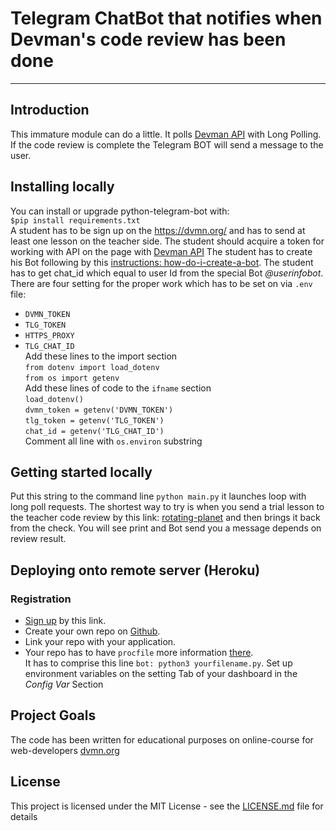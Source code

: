 # Telegram ChatBot that notifies when Devman's code review has been done 
***
## Introduction
This immature module can do a little. 
It polls [Devman API](https://dvmn.org/api/docs/) with Long Polling. 
If the code review is complete the Telegram BOT will send a message to the user.     


## Installing locally
You can install or upgrade python-telegram-bot with:  
 `$pip install requirements.txt`  
A student has to be sign up on the https://dvmn.org/ and has to send at least one lesson on the teacher side.
The student should acquire a token for working with API on the page with [Devman API](https://dvmn.org/api/docs/)
The student has to create his Bot following by this [instructions: how-do-i-create-a-bot](https://core.telegram.org/bots/faq#how-do-i-create-a-bot).
The student has to get chat_id which equal to user Id from the special Bot _@userinfobot_.
There are four setting for the proper work which has to be set on via `.env` file:
* `DVMN_TOKEN`
* `TLG_TOKEN`
* `HTTPS_PROXY`
* `TLG_CHAT_ID`   
Add these lines to the import section  
`from dotenv import load_dotenv`  
`from os import getenv`  
Add these lines of code to the `ifname` section  
`load_dotenv()`  
`dvmn_token = getenv('DVMN_TOKEN')`  
`tlg_token = getenv('TLG_TOKEN')`  
`chat_id = getenv('TLG_CHAT_ID')`    
Comment all line with `os.environ` substring

## Getting started locally
Put this string to the command line  `python main.py` it launches loop with long poll requests.
The shortest way to try is when you send a trial lesson to the teacher code review by this link:
[rotating-planet](https://dvmn.org/modules/meeting-python/lesson/rotating-planet/#review-tabs) and then brings it back from the check. You will see print and Bot send you a message depends on review result.

## Deploying onto remote server (Heroku)
### Registration
* [Sign up](https://signup.heroku.com/login) by this link.
* Create your own repo on [Github](https://github.com/).
* Link your repo with your application.
* Your repo has to have `procfile` more information [there](https://devcenter.heroku.com/articles/procfile).  
It has to comprise this line `bot: python3 yourfilename.py`. Set up environment variables on the setting Tab
of  your dashboard in the _Config Var_ Section
  


## Project Goals
The code has been written for educational purposes on online-course for web-developers [dvmn.org](https://dvmn.org/modules/)

## License
This project is licensed under the MIT License - see the [LICENSE.md](https://github.com/psergal/bitly/blob/master/license.md) file for details  

 

